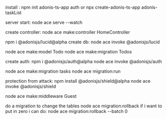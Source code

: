 install :
npm init adonis-ts-app auth
or
npx create-adonis-ts-app adonis-taskList

server start:
node ace serve --watch

create controller:
node ace make:controller HomeController

npm i  @adonisjs/lucid@alpha
create db:
node ace invoke @adonisjs/lucid

node ace make:model Todo
node ace make:migration Todos

create auth:
npm i @adonisjs/auth@alpha
node ace invoke @adonisjs/auth

node ace make:migration tasks
node ace migration:run

protection from attack:
npm install @adonisjs/shield@alpha
node ace invoke @adonisjs/shield

node ace make:middleware Guest

do a migration to change the tables
node ace migration:rollback
if i want to put in zero i can do:
node ace migration:rollback --batch 0